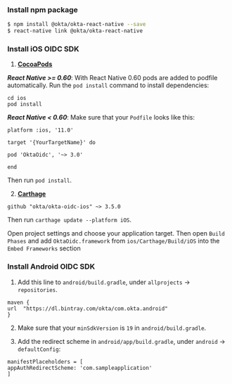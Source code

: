 ### Install npm package

```bash
$ npm install @okta/okta-react-native --save
$ react-native link @okta/okta-react-native
```

### Install iOS OIDC SDK

1. [**CocoaPods**](https://guides.cocoapods.org/using/getting-started.html)

***React Native >= 0.60***: With React Native 0.60 pods are added to podfile automatically. Run the `pod install` command to install dependencies:
```
cd ios
pod install
```
***React Native < 0.60***: Make sure that your `Podfile` looks like this:
```   
platform :ios, '11.0'

target '{YourTargetName}' do

pod 'OktaOidc', '~> 3.0'

end
```
Then run `pod install`.

2. [**Carthage**](https://github.com/Carthage/Carthage)
```
github "okta/okta-oidc-ios" ~> 3.5.0
```
Then run `carthage update --platform iOS`.

Open project settings and choose your application target. Then open `Build Phases` and add `OktaOidc.framework` from `ios/Carthage/Build/iOS` into the `Embed Frameworks` section

### Install Android OIDC SDK

1. Add this line to `android/build.gradle`, under `allprojects` -> `repositories`.
```
maven {
url  "https://dl.bintray.com/okta/com.okta.android"
}
```

2. Make sure that your `minSdkVersion` is `19` in `android/build.gradle`.

3. Add the redirect scheme in `android/app/build.gradle`, under `android` -> `defaultConfig`:
```
manifestPlaceholders = [
appAuthRedirectScheme: 'com.sampleapplication'
]
```
